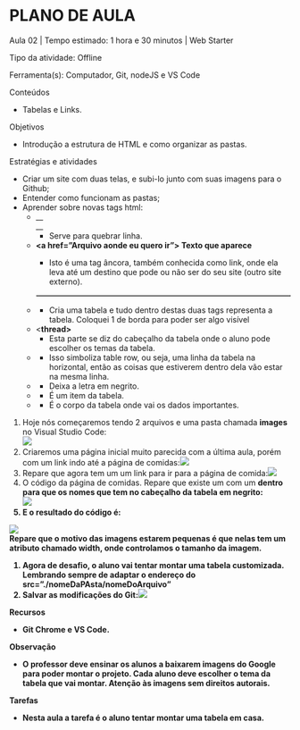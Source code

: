 # __PLANO DE AULA__

Aula 02 | Tempo estimado: 1 hora e 30 minutos | Web Starter

Tipo da atividade: Offline

Ferramenta\(s\): Computador, Git, nodeJS e VS Code

Conteúdos

- Tabelas e Links\.

Objetivos

- Introdução a estrutura de HTML e como organizar as pastas\.

Estratégias e atividades

- Criar um site com duas telas, e subi\-lo junto com suas imagens para o Github;
- Entender como funcionam as pastas;
- Aprender sobre novas tags html: 
	- __<br> __
		- Serve para quebrar linha\.
	- __<a href=”Arquivo aonde eu quero ir”> Texto que aparece<a/>__
		- Isto é uma tag âncora, também conhecida como link, onde ela leva até um destino que pode ou não ser do seu site \(outro site externo\)\.
	- __<table border=”1”></table>__
		- Cria uma tabela e tudo dentro destas duas tags representa a tabela\. Coloquei 1 de borda para poder ser algo visível
	- <__thread> </thread>__
		- Esta parte se diz do cabeçalho da tabela onde o aluno pode escolher os temas da tabela\.
	- __<tr> </tr>__
		- Isso simboliza table row, ou seja, uma linha da tabela na horizontal, então as coisas que estiverem dentro dela vão estar na mesma linha\.
	- __<b> </b>__
		- Deixa a letra em negrito\.
	- __<td> </td>__
		- É um item da tabela\.
	- __<tbody> </tbody>__
		- É o corpo da tabela onde vai os dados importantes\.

1. Hoje nós começaremos tendo 2 arquivos e uma pasta chamada __images__ no Visual Studio Code:  
![](https://raw.githubusercontent.com/YanBarbosaLouzada/https://github.com/YanBarbosaLouzada/docx-to-md.git/master/imagens/img_1758129271.png)
2. Criaremos uma página inicial muito parecida com a última aula, porém com um link indo até a página de comidas:![](https://raw.githubusercontent.com/YanBarbosaLouzada/https://github.com/YanBarbosaLouzada/docx-to-md.git/master/imagens/img_1758129271.png)
3.  Repare que agora tem um um link para ir para a página de comida:![](https://raw.githubusercontent.com/YanBarbosaLouzada/https://github.com/YanBarbosaLouzada/docx-to-md.git/master/imagens/img_1758129271.png)
4. O código da página de comidas\. Repare que existe um <thead> com um <b> dentro para que os nomes que tem no cabeçalho da tabela em negrito:  
![](https://raw.githubusercontent.com/YanBarbosaLouzada/https://github.com/YanBarbosaLouzada/docx-to-md.git/master/imagens/img_1758129271.png)
5. E o resultado do código é:

![](https://raw.githubusercontent.com/YanBarbosaLouzada/https://github.com/YanBarbosaLouzada/docx-to-md.git/master/imagens/img_1758129271.png)  
Repare que o motivo das imagens estarem pequenas é que nelas tem um atributo chamado __width__, onde controlamos o tamanho da imagem\.

1. Agora de desafio, o aluno vai tentar montar uma tabela customizada\. Lembrando sempre de adaptar o endereço do src=”\./nomeDaPAsta/nomeDoArquivo”
2. Salvar as modificações do Git:![](https://raw.githubusercontent.com/YanBarbosaLouzada/https://github.com/YanBarbosaLouzada/docx-to-md.git/master/imagens/img_1758129271.png)

Recursos

- Git Chrome e VS Code\.

Observação

- O professor deve ensinar os alunos a baixarem imagens do Google para poder montar o projeto\. Cada aluno deve escolher o tema da tabela que vai montar\. Atenção às imagens sem direitos autorais\.

Tarefas

- Nesta aula a tarefa é o aluno tentar montar uma tabela em casa\.

